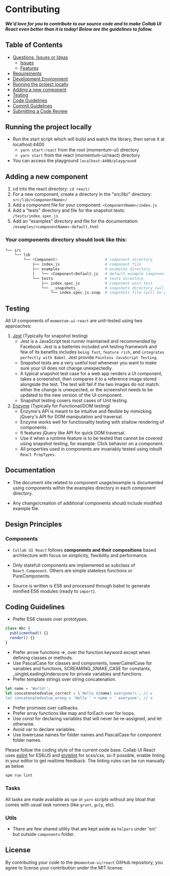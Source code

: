 # Contributing

##### We'd love for you to contribute to our source code and to make Collab UI React even better than it is today! Below are the guidelines to follow.

## Table of Contents

- [Questions, Issues or Ideas](../CONTRIBUTING.md#question)
  - [Issues](../CONTRIBUTING.md#issue)
  - [Features](../CONTRIBUTING.md#feature)
- [Requirements](../CONTRIBUTING.md#requirements)
- [Development Environment](../CONTRIBUTING.md#environment)
- [Running the project locally](#running)
- [Adding a new component](#component)
- [Testing](#testing)
- [Code Guidelines](#rules)
- [Commit Guidelines](../CONTRIBUTING.md#commit)
- [Submitting a Code Review](../CONTRIBUTING.md#code-review)

## <a name="running"></a> Running the project locally

* Run the start script which will build and watch the library, then serve it at localhost:4400
  * `yarn start:react` from the root (momentum-ui) directory
  * `yarn start` from the react (momentum-ui/react) directory
* You can access the playground `localhost:4400/playground`

## <a name="component"></a> Adding a new component

1.  cd into the react directory: `cd react/`
2. For a new component, create a directory in the "src/lib/" directory: `src/lib/<ComponentName>/`
3. Add a component file for your component: `<ComponentName>/index.js`
4. Add a "tests" directory and file for the snapshot tests: `/tests/index.spec.js`
6. Add an "examples" directory and file for the documentation: `/examples/<componentName>-default.html`

### Your components directory should look like this:
``` bash
└── src
    └── lib
        └── <Component>                     # component directory
            ├── index.js                    # component file
            ├── examples                    # examples directory
            |   └── <Component>Default.js   # default example component
            └── tests                       # tests directory
                ├── index.spec.js           # component unit test
                └── __snapshots__           # snapshots directory (will be generated Jest)
                    └── index.spec.js.snap  # snapshots file (will be generated by Jest)
```


## <a name="testing"></a> Testing

All UI components of `momentum-ui-react` are unit-tested using two approaches:

1. [Jest](http://facebook.github.io/jest/) (Typically for snapshot testing)
    * Jest is a JavaScript test runner maintained and recommended by Facebook. Jest is a batteries included unit testing framework and few of its benefits includes `being fast`, `feature rich`, and `integrates perfectly with Babel`. Jest provide `Painless JavaScript Testing`.
    * Snapshot tests are a very useful tool whenever you want to make sure your UI does not change unexpectedly.
    * A typical snapshot test case for a web app renders a UI component, takes a screenshot, then compares it to a reference image stored alongside the test. The test will fail if the two images do not match: either the change is unexpected, or the screenshot needs to be updated to the new version of the UI component.
    * Snapshot testing covers most cases of Unit testing.
2. [Enzyme](http://airbnb.io/enzyme/) (Typically for Functional/DOM testing)
    * Enzyme's API is meant to be intuitive and flexible by mimicking jQuery's API for DOM manipulation and traversal.
    * Enzyme works well for functionality testing with shallow rendering of components.
    * It features jQuery like API for quick DOM traversal.
    * Use it when a runtime feature is to be tested that cannot be covered using snapshot testing, for example: Click behavior on a component.
    * All properties used in components are invariably tested using inbuilt `React PropTypes`.


## <a name="documentation"></a> Documentation

  * The document site related to component usage/example is documented using components within the examples directory in each component directory.

  * Any change/creation of additional components should include modified example file.

## <a name="design"></a> Design Principles

### Components

  * `Collab UI React` follows **components and their compositions** based architecture with focus on simplicity, flexibility and performance.

  * Only statefull components are implemented as subclass of `React.Component`. Others are simple stateless functions or PureComponents.

  * Source is written is ES6 and processed through babel to generate minified ES6 modules (ready to `import`).

## <a name="rules"></a> Coding Guidelines

* Prefer ES6 classes over prototypes.

```js
class Abc {
  publicmethod() {}
  render() {}
}
```

* Prefer arrow functions =>, over the function keyword except when defining classes or methods.
* Use PascalCase for classes and components, lowerCamelCase for variables and functions, SCREAMING_SNAKE_CASE for constants, \_singleLeadingUnderscore for private variables and functions.
* Prefer template strings over string concatenation.

```js
let name = 'World!';
let concatenatedvalue_correct = \`Hello ${name} everyone!\`; // ✔
let concatenatedvalue_wrong = 'Hello ' + name + ' everyone'; // ✕
```

* Prefer promises over callbacks.
* Prefer array functions like map and forEach over for loops.
* Use const for declaring variables that will never be re-assigned, and let otherwise.
* Avoid var to declare variables.
* Use lowercase names for folder names and PascalCase for component folder names.

Please follow the coding style of the current code base. Collab UI React uses [eslint](http://eslint.org/) for ES6/JS and [stylelint](https://stylelint.io/) for scss/css, so if possible, enable linting in your editor to get realtime feedback. The linting rules can be run manually as below

```js
npm run lint
```

### Tasks

  All tasks are made available as `npm` or `yarn` scripts without any bloat that comes with usual task runners (like `grunt`, `gulp`, etc).

### Utils

  * There are few shared utility that are kept aside as `helpers` under 'src' but outside `components` folder.

## License

By contributing your code to the `@momentum-ui/react` GitHub repository, you agree to license your contribution under the MIT license.
